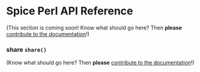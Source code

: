 # Spice Perl API Reference

(This section is coming soon! Know what should go here? Then **please** [contribute to the documentation](https://github.com/duckduckgo/duckduckgo-documentation/blob/master/CONTRIBUTING.md)!)

### share  `share()`

(Know what should go here? Then **please** [contribute to the documentation](https://github.com/duckduckgo/duckduckgo-documentation/blob/master/CONTRIBUTING.md)!)
